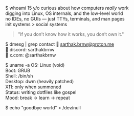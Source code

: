 $ whoami
15 y/o curious about how computers *really* work  
digging into Linux, OS internals, and the low-level world  
no IDEs, no GUIs — just TTYs, terminals, and man pages  
init systems > social systems

> "If you don’t know how it works, you don’t own it."

$ dmesg | grep contact
📧  sarthak.brnw@proton.me  
💬  discord: sarthakbrnw  
🐧  x.com: @sarthakbrnw

$ uname -a
OS:      Linux (void)  
Boot:    GRUB  
Shell:   /bin/sh  
Desktop: dwm (heavily patched)  
X11:     only when summoned  
Status:  writing dotfiles like gospel  
Mood:    break → learn → repeat

$ echo "goodbye world" > /dev/null

